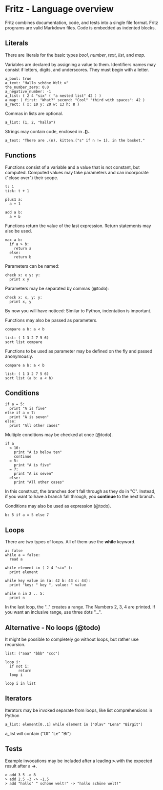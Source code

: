 # Fritz - Language overview

Fritz combines documentation, code, and tests into a single file format. Fritz programs are valid Markdown files. Code is embedded as indented blocks.

## Literals

There are literals for the basic types *bool*, *number*, *text*, *list*, and *map*. 

Variables are declared by assigning a value to them. Identifiers names may consist if letters, digits, and underscores. They must begin with a letter.

    a_bool: true
    a_text: "Hallo schöne Welt ☺"
    the_number_zero: 0.0
    a_negative_number: -1
    a_list: ( 2 4 "six" ( "a nested list" 42 ) )
    a_map: ( first: "What?" second: "Cool" "third with spaces": 42 )
    a_rect: ( x: 10 y: 20 w: 13 h: 8 )

Commas in lists are optional.

    a_list: (1, 2, "hallo")

Strings may contain code, enclosed in **.().**.

    a_text: "There are .(n). kitten.("s" if n != 1). in the basket."

## Functions

Functions consist of a variable and a value that is not constant, but computed. Computed values may take parameters and can incorporate ("close over") their scope.

    t: 1
    tick: t + 1

    plus1 a:
      a + 1

    add a b:
      a + b

Functions return the value of the last expression. Return statements may also be used.

    max a b:
      if a > b:
        return a
      else:
        return b

Parameters can be named:

    check x: x y: y:
      print x y

Parameters may be separated by commas (@todo):

    check x: x, y: y:
      print x, y

By now you will have noticed: Similar to Python, indentation is important.

Functions may also be passed as parameters.

    compare a b: a < b

    list: ( 1 3 2 7 5 6)
    sort list compare

Functions to be used as parameter may be defined on the fly and passed anonymously.

    compare a b: a < b

    list: ( 1 3 2 7 5 6)
    sort list (a b: a < b)

## Conditions

    if a = 5:
      print "A is five"
    else if a = 7:
      print "A is seven"
    else:
      print "All other cases"

Multiple conditions may be checked at once (@todo).

    if a
      < 10:
        print "A is below ten"
        continue
      = 5: 
        print "A is five"
      = 7: 
        print "A is seven"
      else:
        print "All other cases"

In this construct, the branches don't fall through as they do in "C". Instead, if you want to have a branch fall through, you **continue** to the next branch.

Conditions may also be used as expression (@todo).

    b: 5 if a = 5 else 7

## Loops

There are two types of loops. All of them use the **while** keyword.

    a: false
    while a = false:
      read a

    while element in ( 2 4 "six" ):
      print element

    while key value in (a: 42 b: 43 c: 44):
      print "key: " key ", value: " value

    while n in 2 .. 5:
      print n

In the last loop, the ".." creates a range. The Numbers 2, 3, 4 are printed. If you want an inclusive range, use three dots "...".

## Alternative - No loops (@todo)

It might be possible to completely go without loops, but rather use recursion.

    list: ("aaa" "bbb" "ccc")

    loop i:
      if not i:
          return
      loop i
    
    loop i in list

## Iterators

Iterators may be invoked separate from loops, like list comprehensions in Python

    a_list: element[0..1] while element in ("Olav" "Lena" "Birgit")

a_list will contain ("Ol" "Le" "Bi")

## Tests

Example invocations may be included after a leading **>**.with the expected result after a **->**.

    > add 3 5 -> 8
    > add 2.5 -3 -> -1.5
    > add "hallo" " schöne welt!" -> "hallo schöne welt!"
